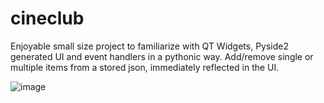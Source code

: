 # cineclub

Enjoyable small size project to familiarize with QT Widgets, Pyside2 generated UI and event handlers in a pythonic way. 
Add/remove single or multiple items from a stored json, immediately reflected in the UI.

![image](https://github.com/SekaiJu7/cineclub/assets/89867554/52f206e7-2aaa-4541-8531-00e6eaaf1f60)
